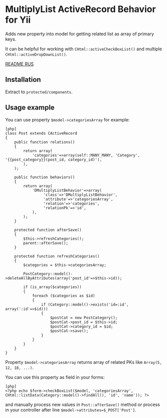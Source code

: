 MultiplyList ActiveRecord Behavior for Yii
==========================

Adds new property into model for getting related list as array of primary keys.

It can be helpful for working with `CHtml::activeCheckBoxList()` and multiple `CHtml::activeDropDownList()`.

[README RUS](http://www.elisdn.ru/blog/26/chekboksi-dlia-sviazei-mnogie-ko-mnogim-v-yii)

Installation
------------

Extract to `protected/components`.

Usage example
-------------

You can use property `$model->categoriesArray` for example:

~~~
[php]
class Post extends CActiveRecord
{
    public function relations()
    {
        return array(
            'categories'=>array(self::MANY_MANY, 'Category', '{{post_category}}(post_id, category_id)'),
        ),
    );

    public function behaviors()
    {
        return array(
            'DMultiplyListBehavior'=>array(
                 'class'=>'DMultiplyListBehavior',
                 'attribute'=>'categoriesArray',
                 'relation'=>'categories',
                 'relationPk'=>'id',
            ),
        );
    }

    protected function afterSave()
    {
        $this->refreshCategories();
        parent::afterSave();
    }

    protected function refreshCategories()
    {
        $categories = $this->categoriesArray;
 
        PostCategory::model()->deleteAllByAttributes(array('post_id'=>$this->id));
 
        if (is_array($categories))
        {
            foreach ($categories as $id)
            {
                if (Category::model()->exists('id=:id', array(':id'=>$id)))
                {
                    $postCat = new PostCategory();
                    $postCat->post_id = $this->id;
                    $postCat->category_id = $id;
                    $postCat->save();
                }
            }
        }
    }
}
~~~

Property `$model->categoriesArray` returns array of related PKs like `Array(5, 12, 18, ...)`.

You can use this property as field in your forms:

~~~
[php]
<?php echo $form->checkBoxList($model, 'categoriesArray', CHtml::listData(Category::model()->findAll(), 'id', 'name')); ?>
~~~

and manually process new values in `Post::afterSave()` method or process in your controller after line `$model->attributes=$_POST['Post']`.
